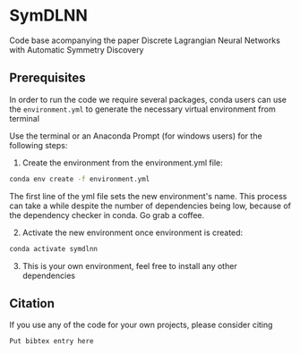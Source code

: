 # SymDLNN
Code base acompanying the paper Discrete Lagrangian Neural Networks with Automatic Symmetry Discovery

## Prerequisites

In order to run the code we require several packages, conda users can use the `environment.yml` to generate the necessary virtual environment from terminal

Use the terminal or an Anaconda Prompt (for windows users) for the following steps:

1. Create the environment from the environment.yml file:

```bash
conda env create -f environment.yml
```
The first line of the yml file sets the new environment's name. This process can take a while despite the number of dependencies being low, because of the dependency checker in conda. Go grab a coffee.

2. Activate the new environment once environment is created: 

```bash
conda activate symdlnn
```

3. This is your own environment, feel free to install any other dependencies

## Citation

If you use any of the code for your own projects, please consider citing
```
Put bibtex entry here
```